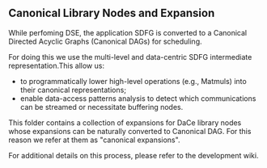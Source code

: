 ## Canonical Library Nodes and Expansion

While perfoming DSE, the application SDFG is converted to a Canonical Directed Acyclic Graphs (Canonical DAGs) for scheduling.

For doing this we use  the multi-level and data-centric  SDFG intermediate representation.This allow us:
- to programmatically lower high-level operations (e.g., Matmuls) into their canonical representations;
- enable data-access patterns analysis to detect which communications can be streamed or necessitate buffering nodes.




This folder contains a collection of expansions for DaCe library nodes whose expansions can be naturally converted to Canonical DAG.
For this reason we refer at them as "canonical expansions".

For additional details on this process, please refer to the development wiki.
